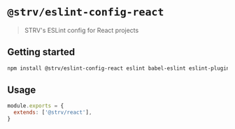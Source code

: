 # `@strv/eslint-config-react`

> STRV's ESLint config for React projects

## Getting started

```bash
npm install @strv/eslint-config-react eslint babel-eslint eslint-plugin-react eslint-plugin-jsx-a11y
```

## Usage

```js
module.exports = {
  extends: ['@strv/react'],
}
```
